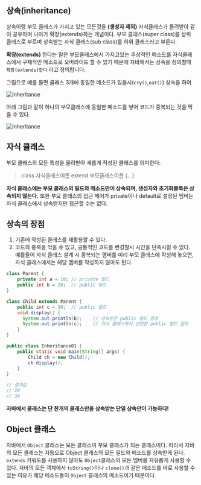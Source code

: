 ## 상속(inheritance)

상속이랑 부모 클래스가 가지고 있는 모든것을 **(생성자 제외)** 자식클래스가 물려받아 같이 공유하며 나아가 확장(extends)하는 개념이다. 부모 클래스(super class)를 상위 클래스로 부르며 상속받는 자식 클래스(sub class)를 하위 클래스라고 부른다. 

**확장(extends)** 한다는 말은 부모클래스에서 가지고있는 추상적인 메소드를 자식클래스에서 구체적인 메소드로 오버라이드 할 수 있기 때문에 자바에서는 상속을 정의할때 `확장(extends)한다` 라고 정의합니다.

그림으로 예를 들면 클래스 3개에 동일한 메소드가 있을시(`cry()`,`eat()`) 상속을 하여

![inheritance](/assets/images/inheritance1.PNG)

아래 그림과 같이 하나의 부모클래스에 동일한 메소드를 넣어 코드가 중복되는 것을 막을 수 있다.

![inheritance](/assets/images/inheritance2.PNG)

## 자식 클래스

부모 클래스의 모든 특성을 물려받아 새롭게 작성된 클래스를 의미한다.

> class 자식클래스이름 extend 부모클래스이름 {...}

**자식 클래스에는 부모 클래스의 필드와 메소드만이 상속되며, 생성자와 초기화블록은 상속되지 않는다.** 또한 부모 클래스의 접근 제어가 private이나 default로 설정된 멤버는 자식 클래스에서 상속받지만 접근할 수는 없다.

## 상속의 장점

1. 기존에 작성된 클래스를 재활용할 수 있다.
2. 코드의 중복을 막을 수 있고, 공통적인 코드를 변경할시 시간을 단축시킬 수 있다. 예를들어 자식 클래스 설계 시 중복되는 멤버를 미리 부모 클래스에 작성해 놓으면, 자식 클래스에서는 해당 멤버를 작성하지 않아도 된다. 

```java
class Parent {
    private int a = 10; // private 필드
    public int b = 20;  // public 필드
}

class Child extends Parent {
    public int c = 30;  // public 필드
    void display() {
      System.out.println(b);    // 상속받은 public 필드 참조
      System.out.println(c);    // 자식 클래스에서 선언한 public 필드 참조
    }
}

public class Inheritance01 {
    public static void main(String[] args) {
        Child ch = new Child();
        ch.display();
    }
}

// 결과값
// 20
// 30
```

**자바에서 클래스는 단 한개의 클래스만을 상속받는 단일 상속만이 가능하다!**

## Object 클래스

자바에서 `Object` 클래스는 모든 클래스이 부모 클래스가 되는 클래스이다. 따라서 자바의 모든 클래스는 자동으로 Object 클래스의 모든 필드와 메소드를 상속받게 된다. `extends` 키워드를 사용하지 않아도 `Object`클래스의 모든 멤버를 자유롭게 사용할 수 있다. 자바의 모든 객체에서 `toString()`이나 `clone()`과 같은 메소드를 바로 사용할 수 있는 이유가 해당 메소드들이 `Object` 클래스의 메소드이기 때문이다.
